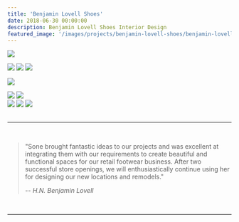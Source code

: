 ```yaml
---
title: 'Benjamin Lovell Shoes'
date: 2018-06-30 00:00:00
description: Benjamin Lovell Shoes Interior Design
featured_image: '/images/projects/benjamin-lovell-shoes/benjamin-lovell-shoes_00.jpg'
---
```


![]({{site.baseurl}}/images/projects/benjamin-lovell-shoes/benjamin-lovell-shoes_03.jpg)


<div class="gallery" data-columns="3">
  <img src="{{site.baseurl}}/images/projects/benjamin-lovell-shoes/benjamin-lovell-shoes_29.jpg">
  <img src="{{site.baseurl}}/images/projects/benjamin-lovell-shoes/benjamin-lovell-shoes_55.jpg">
  <img src="{{site.baseurl}}/images/projects/benjamin-lovell-shoes/benjamin-lovell-shoes_24.jpg">
</div>

![]({{site.baseurl}}/images/projects/benjamin-lovell-shoes/benjamin-lovell-shoes_50.jpg)

<div class="gallery" data-columns="2">
  <img src="{{site.baseurl}}/images/projects/benjamin-lovell-shoes/benjamin-lovell-shoes_10.jpg">
  <img src="{{site.baseurl}}/images/projects/benjamin-lovell-shoes/benjamin-lovell-shoes_44.jpg">
</div>

<div class="gallery" data-columns="3">
  <img src="{{site.baseurl}}/images/projects/benjamin-lovell-shoes/benjamin-lovell-shoes_18.jpg">
  <img src="{{site.baseurl}}/images/projects/benjamin-lovell-shoes/benjamin-lovell-shoes_47.jpg">
  <img src="{{site.baseurl}}/images/projects/benjamin-lovell-shoes/benjamin-lovell-shoes_71.jpg">
</div>

<br>
<hr>
<br>

>"Sone brought fantastic ideas to our projects and was excellent at integrating them with our requirements to create beautiful and functional spaces for our retail footwear business. After two successful store openings, we will enthusiastically continue using her for designing our new locations and remodels."
>
> -- <cite>H.N. _Benjamin Lovell_</cite>


<br>
<hr>